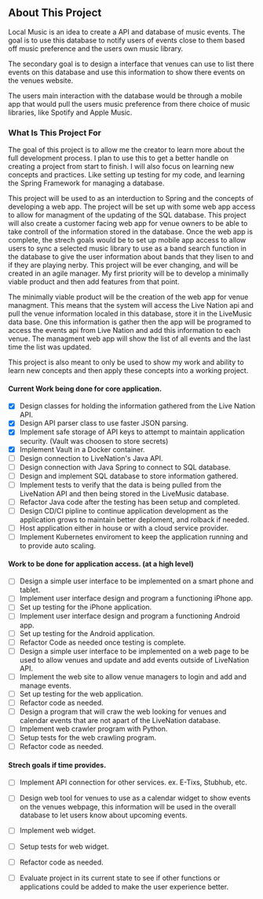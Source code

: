 ## About This Project

Local Music is an idea to create a API and database of music events. The goal is to use this database to notify users of events close to them based off music preference and the users own music library. 

The secondary goal is to design a interface that venues can use to list there events on this database and use this information to show there events on the venues website. 

The users main interaction with the database would be through a mobile app that would pull the users music preference from there choice of music libraries, like Spotify and Apple Music. 

### What Is This Project For

The goal of this project is to allow me the creator to learn more about the full development process. I plan to use this to get a better handle on creating a project from start to finish. I will also focus on learning new concepts and practices. Like setting up testing for my code, and learning the Spring Framework for managing a database.

This project will be used to as an interduction to Spring and the concepts of developing a web app. The project will be set up with some web app access to allow for managment of the updating of the SQL database. This project will also create a customer facing web app for venue owners to be able to take controll of the information stored in the database. Once the web app is complete, the strech goals would be to set up mobile app access to allow users to sync a selected music library to use as a band search function in the database to give the user information about bands that they lisen to and if they are playing nerby. This project will be ever changing, and will be created in an agile manager. My first priority will be to develop a minimally viable product and then add features from that point.

The minimally viable product will be the creation of the web app for venue managment. This means that the system will access the Live Nation api and pull the venue information localed in this database, store it in the LiveMusic data base. One this information is gather then the app will be programed to access the events api from Live Nation and add this information to each venue. The managment web app will show the list of all events and the last time the list was updated. 

This project is also meant to only be used to show my work and ability to learn new concepts and then apply these concepts into a working project.

#### Current Work being done for core application.
- [x] Design classes for holding the information gathered from the Live Nation API.
- [x] Design API parser class to use faster JSON parsing. 
- [x] Implement safe storage of API keys to attempt to maintain application security. (Vault was choosen to store secrets)
- [x] Implement Vault in a Docker container.
- [ ] Design connection to LiveNation's Java API.
- [ ] Design connection with Java Spring to connect to SQL database.
- [ ] Design and implement SQL database to store information gathered.
- [ ] Implement tests to verify that the data is being pulled from the LiveNation API and then being stored in the LiveMusic database. 
- [ ] Refactor Java code after the testing has been setup and completed.
- [ ] Design CD/CI pipline to continue application development as the application grows to maintain better deploment, and rolback if needed.
- [ ] Host application either in house or with a cloud service provider. 
- [ ] Implement Kubernetes enviroment to keep the application running and to provide auto scaling. 

#### Work to be done for application access. (at a high level)
- [ ] Design a simple user interface to be implemented on a smart phone and tablet.
- [ ] Implement user interface design and program a functioning iPhone app.
- [ ] Set up testing for the iPhone application.
- [ ] Implement user interface design and program a functioning Android app.
- [ ] Set up testing for the Android application.
- [ ] Refactor Code as needed once testing is complete.
- [ ] Design a simple user interface to be implemented on a web page to be used to allow venues and update and add events outside of LiveNation API.
- [ ] Implement the web site to allow venue managers to login and add and manage events.
- [ ] Set up testing for the web application.
- [ ] Refactor code as needed.
- [ ] Design a program that will craw the web looking for venues and calendar events that are not apart of the LiveNation database. 
- [ ] Implement web crawler program with Python.
- [ ] Setup tests for the web crawling program.
- [ ] Refactor code as needed.

#### Strech goals if time provides. 
- [ ] Implement API connection for other services. ex. E-Tixs, Stubhub, etc.
- [ ] Design web tool for venues to use as a calendar widget to show events on the venues webpage, this information will be used in the overall database to let users know about upcoming events.
- [ ] Implement web widget.
- [ ] Setup tests for web widget.
- [ ] Refactor code as needed. 
- [ ] Evaluate project in its current state to see if other functions or applications could be added to make the user experience better. 

